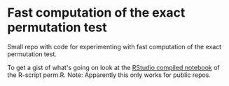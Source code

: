 # Fast computation of the exact permutation test

Small repo with code for experimenting with fast computation of the
exact permutation test.

To get a gist of what's going on look at the
[RStudio compiled notebook](https://htmlpreview.github.io/?https://github.com/hoehleatsu/permtest/blob/master/perm.html)
of the R-script perm.R. Note: Apparently this only works for public repos.

